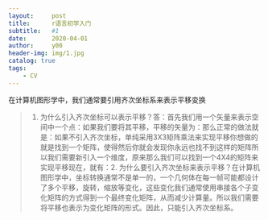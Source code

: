 ```yaml
---
layout:     post
title:      r语言初学入门
subtitle:   #1
date:       2020-04-01
author:     y00
header-img: img/1.jpg
catalog: true
tags:
    - CV
---
```


在计算机图形学中，我们通常要引用齐次坐标系来表示平移变换

> 1. 为什么引入齐次坐标可以表示平移？答：首先我们用一个矢量来表示空间中一个点：如果我们要将其平移，平移的矢量为：那么正常的做法就是：如果不引入齐次坐标，单纯采用3X3矩阵乘法来实现平移你想做的就是找到一个矩阵，使得然后你就会发现你永远也找不到这样的矩阵所以我们需要新引入一个维度，原来那么我们可以找到一个4X4的矩阵来实现平移现在，就有：2. 为什么要引入齐次坐标来表示平移？在计算机图形学中，坐标转换通常不是单一的，一个几何体在每一帧可能都设计了多个平移，旋转，缩放等变化，这些变化我们通常使用串接各个子变化矩阵的方式得到一个最终变化矩阵，从而减少计算量。所以我们需要将平移也表示为变化矩阵的形式。因此，只能引入齐次坐标系。

